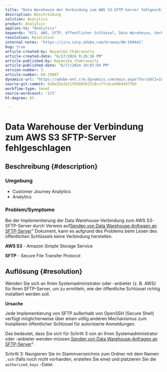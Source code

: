 ```yaml
---
title: "Data Warehouse der Verbindung zum AWS S3-SFTP-Server fehlgeschlagen"
description: Beschreibung
solution: Analytics
product: Analytics
applies-to: "Analytics"
keywords: "KCS, AWS, SFTP, öffentlicher Schlüssel, Data Warehouse, Verbindung, S3"
resolution: Resolution
internal-notes: "https://jira.corp.adobe.com/browse/AN-269441"
bug: true
article-created-by: Nayanika Chakravarty
article-created-date: "6/17/2024 9:26:16 PM"
article-published-by: Nayanika Chakravarty
article-published-date: "6/17/2024 10:07:04 PM"
version-number: 5
article-number: KA-19907
dynamics-url: "https://adobe-ent.crm.dynamics.com/main.aspx?forceUCI=1&pagetype=entityrecord&etn=knowledgearticle&id=0fcc5336-f02c-ef11-840b-0022480a40c2"
source-git-commit: 928a25e2e21fb5003627c8ccffcdceddb9497f6d
workflow-type: tm+mt
source-wordcount: '173'
ht-degree: 6%

---
```


# Data Warehouse der Verbindung zum AWS S3 SFTP-Server fehlgeschlagen

## Beschreibung {#description}


### <b>Umgebung</b>

- Customer Journey Analytics
- Analytics


### <b>Problem/Symptome</b>

Bei der Implementierung der Data Warehouse-Verbindung zum AWS S3-SFTP-Server durch Verweis auf[Senden von Data Warehouse-Anfragen an SFTP-Server](https://experienceleague.adobe.com/docs/analytics/export/ftp-and-sftp/secure-file-transfer-protocol/ftp-sftp-dw.html?lang=en)&quot; Dokument, kann es aufgrund des Problems beim Lesen des öffentlichen Schlüssels keine Verbindung herstellen.

<b>AWS S3</b> - Amazon Simple Storage Service

<b>SFTP</b> - Secure File Transfer Protocol


## Auflösung {#resolution}


Wenden Sie sich an Ihren Systemadministrator oder -anbieter (z. B. AWS) für Ihren SFTP-Server, um zu ermitteln, wie der öffentliche Schlüssel richtig installiert werden soll.

<b>Ursache</b>

Jede Implementierung von SFTP außerhalb von OpenSSH (Secure Shell) verfügt möglicherweise über einen völlig anderen Mechanismus zum Installieren öffentlicher Schlüssel für autorisierte Anmeldungen.

Das bedeutet, dass Sie sich für Schritt 3 von an Ihren Systemadministrator oder -anbieter wenden müssen.[Senden von Data Warehouse-Anfragen an SFTP-Server](https://experienceleague.adobe.com/docs/analytics/export/ftp-and-sftp/secure-file-transfer-protocol/ftp-sftp-dw.html?lang=en)&quot;.

Schritt 3: Navigieren Sie im Stammverzeichnis zum Ordner mit dem Namen `.ssh` (falls noch nicht vorhanden, erstellen Sie eine) und platzieren Sie die `authorized_keys` -Datei.
